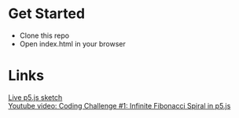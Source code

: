 # Get Started
* Clone this repo
* Open index.html in your browser

# Links
[Live p5.js sketch](https://editor.p5js.org/AdityaRavi/sketches/dfw7Ymwut)<br>
[Youtube video: Coding Challenge #1: Infinite Fibonacci Spiral in p5.js](https://www.youtube.com/watch?v=uQXUazMvSCw&ab_channel=BreakTheCode)

